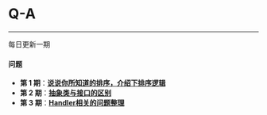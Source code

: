 # Q-A

----------
每日更新一期


#### 问题
- **第 1 期**：[**说说你所知道的排序，介绍下排序逻辑**](https://github.com/No1Worker/Q-A/issues/1)
- **第 2 期**：[**抽象类与接口的区别**](https://github.com/No1Worker/Q-A/issues/2)
- **第 3 期**：[**Handler相关的问题整理**](https://github.com/No1Worker/Q-A/issues/3)
